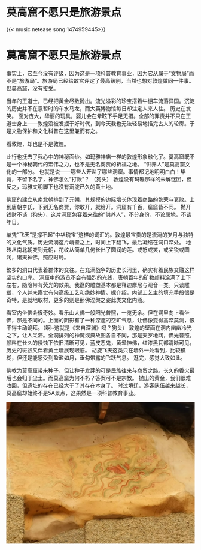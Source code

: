 # 莫高窟不愿只是旅游景点




{{< music netease song 1474959445>}}



# 莫高窟不愿只是旅游景点

事实上，它至今没有评级，因为这是一项科普教育事业，因为它从属于“文物局”而不是“旅游局”。旅游局已经给故宫评定了最高级别，当然也想对敦煌做同一件事。 但莫高窟，没有接受。 

当年的王道士，已经把黄金尽数抛出。流光溢彩的珍宝搭着牛棚车流落异国。沉淀的历史并不在意暂时的车水马龙，而大英博物馆每日却注定人来人往。 历史在发笑。 面对庞大，华丽的玩具，婴儿会在晕眩下手足无措。全部的罪责并不只在王道士身上——敦煌没被发掘于好时代，到今天我也无法轻易地描完古人的轮廓。于是文物保护和文化科普在这里兼而有之。

 看敦煌，却也是不是敦煌。 

此行也抚去了我心中的神秘面纱。如玛雅神庙一样的敦煌形象融化了。莫高窟既不是一个神秘朝代的宏伟之力，也不是无名商贾的祈福之地。 “供养人”是莫高窟文化的一部分。 也就是说——哪些人开凿了哪些洞窟。事情都记地明明白白！毕竟，不留下名字，神佛怎么“打款”？ （狗头） 敦煌没有玛雅那样的未解谜团，但反之，玛雅文明脚下也没有沉淀已久的黄土地。

 佛窟的建立从南北朝排到了元朝，其规模的边际增长体现着商路的繁荣与衰败。上到唐朝李氏，下到无名商贾，你敢开，就给开。洞窟有千百，窟窟皆不同。 抛开钱财不谈（狗头），这片洞窟包容着来往的“供养人”，不分身份，不论属地，不谈年日。

 单凭“飞天”是撑不起“中华瑰宝”这样的词汇的。敦煌最宝贵的是流淌的岁月与独特的文化气质。历史流淌这片峭壁之上，时间上下翻飞，最后凝结在洞口深处。 地砖从南北朝变到元朝，花纹从简单几何长出了圆润的莲。或怒或笑，或尖锐或圆润，诸天神佛，照应时局。 

繁多的洞口代表着群体的交往。在充满战争的历史长河里，确实有着民族交融这样坚实的口岸。 洞窟中的游览不会有强烈的光线，唐朝百年的矿物颜料涂满了上下左右，隐隐带有荧光的效果。我逛的雕塑基本都是释迦摩尼与观音一类。只谈雕塑，个人并未察觉有何高级工艺和绝妙神情。据介绍，内部工艺主的填充手段很是奇特，是就地取材，更多的则是卧佛涅槃之姿此类文化内涵。 

看室内坐佛会很奇妙。看乐山大佛一般阳光普照，一览无余。但在洞里向上看坐佛，那是不同的。上面的阴影有了一种深邃的空旷气息，让佛像变得高深莫测，恨不得主动跪拜。（啊~这就是《来自深渊》吗？狗头） 敦煌的壁画在洞内幽幽冷光之下，让人呆滞。全洞排列的神魔或典故图各自不同，那是天罗地网，佛光普照。 颜料在长久的侵蚀下依旧清晰可见，蓝皮恶鬼，黄晕神佛，红漆黑瓦都清晰可见，历史的斑驳又伴着黄土墙展现眼底。 胡旋飞天这类只在墙外一处看到，比较模糊，但还是能感受到盈盈如月，垂勾带露的飞跃气息。 逛完，感觉大致如此。

 佛教为莫高窟带来种子，但让种子发芽的可是民族往来与商贸之路。长久的香火最后也会归于尘土。而莫高窟为何不朽？答案可不是宗教。 抛出的黄金，我们很难收回，但遗址的存在已经大于了其存在本身了。 时过境迁，游客队伍越来越长，莫高窟却始终不是5A景点，这果然是一项科普教育事业。

![飞天壁画](/img/b&bo=VQhABlUIQAYWECA!&rf=mood_app&t=5.webp)

